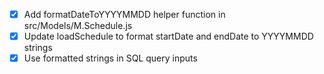 - [x] Add formatDateToYYYYMMDD helper function in src/Models/M.Schedule.js
- [x] Update loadSchedule to format startDate and endDate to YYYYMMDD strings
- [x] Use formatted strings in SQL query inputs
